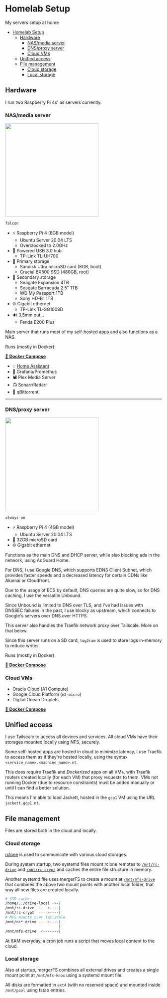 <!-- markdownlint-disable MD033 -->
# Homelab Setup

My servers setup at home

- [Homelab Setup](#homelab-setup)
  - [Hardware](#hardware)
    - [NAS/media server](#nasmedia-server)
    - [DNS/proxy server](#dnsproxy-server)
    - [Cloud VMs](#cloud-vms)
  - [Unified access](#unified-access)
  - [File management](#file-management)
    - [Cloud storage](#cloud-storage)
    - [Local storage](#local-storage)

## Hardware

I run two Raspberry Pi 4s' as servers currently.

### NAS/media server

<img src="https://user-images.githubusercontent.com/19761269/99898364-ea3dd680-2cc6-11eb-9216-89c2240ed0af.png" width="300">

`falcon`

- ⚡ Raspberry Pi 4 (8GB model)
  - Ubuntu Server 20.04 LTS
  - Overclocked to 2.0GHz
- 🔌 Powered USB 3.0 hub
  - TP-Link TL-UH700
- 📼 Primary storage
  - Sandisk Ultra microSD card (8GB, boot)
  - Crucial BX500 SSD (480GB, root)
- 📀 Secondary storage
  - Seagate Expansion 4TB
  - Seagate Barracuda 2.5" 1TB
  - WD My Passport 1TB
  - Sony HD-B1 1TB
- 🌐 Gigabit ethernet
  - TP-Link TL-SG1008D
- 🔊 3.5mm out...
  - Fenda E200 Plus

Main server that runs most of my self-hosted apps and also functions as a NAS.

Runs (mostly in Docker):

[🔗 **Docker Compose**](./docker-compose/falcon.yml)

- 💡 [Home Assistant](https://github.com/agneevx/my-ha-setup)
- 📶 Grafana/Promethus
- 📽 Plex Media Server
- 📺 Sonarr/Radarr
- 🧲 qBittorrent

---

### DNS/proxy server

<img src="https://www.raspberrypi.com/app/uploads/2021/04/raspberrypi4-hero2-1536x1021.png" width="300">

`always-on`

- ⚡ Raspberry Pi 4 (4GB model)
  - Ubuntu Server 20.04 LTS
- 📼 32GB microSD card
- 🌐 Gigabit ethernet

Functions as the main DNS and DHCP server, while also blocking ads in the network, using AdGuard Home.

For DNS, I use Google DNS, which supports EDNS Client Subnet, which provides faster speeds and a decreased latency for certain CDNs like Akamai or Cloudfront.

Due to the usage of ECS by default, DNS queries are quite slow, so for DNS caching, I use the versatile Unbound.

Since Unbound is limited to DNS over TLS, and I've had issues with DNSSEC failures in the past, I use blocky as upstream, which connects to Google's servers over DNS over HTTPS.

This server also handles the Traefik network proxy over Tailscale. More on that below.

Since this server runs on a SD card, `log2ram` is used to store logs in-memory to reduce writes.

Runs (mostly in Docker):

[🔗 **Docker Compose**](./docker-compose/always-on.yml)

### Cloud VMs

- Oracle Cloud (A1 Compute)
- Google Cloud Platform (`e2-micro`)
- Digital Ocean Droplets

[🔗 **Docker Compose**](./docker-compose/oracle1.yml)

## Unified access

I use Tailscale to access all devices and services. All cloud VMs have their storages mounted locally using NFS, securely.

Some self-hosted apps are hosted in cloud to minimize latency, I use Traefik to access them as if they're hosted locally, using the syntax `<service_name>.<machine_name>.nt`.

This does require Traefik and *Dockerized* apps on all VMs, with Traefik routers created locally (for each VM) that proxy requests to them.
VMs not running Docker (due to resource constraints) must be added manually or until I can find a better solution.

This means I'm able to load Jackett, hosted in the `gcp1` VM using the URL `jackett.gcp1.nt`.

## File management

Files are stored both in the cloud and locally.

### Cloud storage

[rclone](https://github.com/rclone/rclone) is used to communicate with various cloud storages.

During system startup, two systemd files mount rclone remotes to [`/mnt/rc-drive`](./systemd/rc-drive.service) and [`/mnt/rc-crypt`](./systemd/rc-crypt.service) and caches the entire file structure in memory.

Another systemd file uses mergerFS to create a mount at [`/mnt/mfs-drive`](./systemd/mfs-drive.service) that combines the above two mount points with another local folder, that way all new files are created locally.

```sh
# SSD cache
/home/../drive-local ->-|
/mnt/rc-drive  ---->----|
/mnt/rc-crypt  ---->----|
# NFS mounts over Tailscale
/mnt/oc*-drive ---->----|
                        |
/mnt/mfs-drive  <-------|
```

At 6AM everyday, a cron job runs a script that moves local content to the cloud.

### Local storage

Also at startup, mergerFS combines all external drives and creates a single mount point at `/mnt/mfs-knox` using a systemd mount file.

All disks are formatted in `ext4` (with no reserved space) and mounted inside `/mnt/pool` using fstab entries.